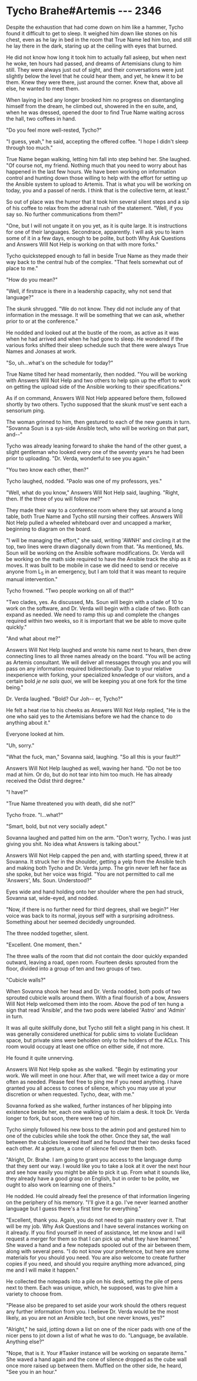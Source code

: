 # Tycho Brahe#Artemis --- 2346

Despite the exhaustion that had come down on him like a hammer, Tycho found it difficult to get to sleep. It weighed him down like stones on his chest, even as he lay in bed in the room that True Name led him too, and still he lay there in the dark, staring up at the ceiling with eyes that burned.

He did not know how long it took him to actually fall asleep, but when next he woke, ten hours had passed, and dreams of Artemisians clung to him still. They were always just out of sight, and their conversations were just slightly below the level that he could hear them, and yet, he knew it to be them. Knew they were there, just around the corner. Knew that, above all else, he wanted to meet them.

When laying in bed any longer brooked him no progress on disentangling himself from the dream, he climbed out, showered in the en suite, and, when he was dressed, opened the door to find True Name waiting across the hall, two coffees in hand.

"Do you feel more well-rested, Tycho?"

"I guess, yeah," he said, accepting the offered coffee. "I hope I didn't sleep through too much."

True Name began walking, letting him fall into step behind her. She laughed. "Of course not, my friend. Nothing much that you need to worry about has happened in the last few hours. We have been working on information control and hunting down those willing to help with the effort for setting up the Ansible system to upload to Artemis. That is what you will be working on today, you and a passel of nerds. I think that is the collective term, at least."

So out of place was the humor that it took him several silent steps and a sip of his coffee to relax from the adrenal rush of the statement. "Well, if you say so. No further communications from them?"

"One, but I will not ungate it on you yet, as it is quite large. It is instructions for one of their languages. Secondrace, apparently. I will ask you to learn some of it in a few days, enough to be polite, but both Why Ask Questions and Answers Will Not Help is working on that with more forks."

Tycho quickstepped enough to fall in beside True Name as they made their way back to the central hub of the complex. "That feels somewhat out of place to me."

"How do you mean?"

"Well, if firstrace is there in a leadership capacity, why not send that language?"

The skunk shrugged. "We do not know. They did not include any of that information in the message. It will be something that we can ask, whether prior to or at the conference."

He nodded and looked out at the bustle of the room, as active as it was when he had arrived and when he had gone to sleep. He wondered if the various forks shifted their sleep schedule such that there were always True Names and Jonases at work.

"So, uh...what's on the schedule for today?"

True Name tilted her head momentarily, then nodded. "You will be working with Answers Will Not Help and two others to help spin up the effort to work on getting the upload side of the Ansible working to their specifications."

As if on command, Answers Will Not Help appeared before them, followed shortly by two others. Tycho supposed that the skunk must've sent each a sensorium ping.

The woman grinned to him, then gestured to each of the new guests in turn. "Sovanna Soun is a sys-side Ansible tech, who will be working on that part, and--"

Tycho was already leaning forward to shake the hand of the other guest, a slight gentleman who looked every one of the seventy years he had been prior to uploading. "Dr. Verda, wonderful to see you again."

"You two know each other, then?"

Tycho laughed, nodded. "Paolo was one of my professors, yes."

"Well, what do you know," Answers Will Not Help said, laughing. "Right, then. If the three of you will follow me?"

They made their way to a conference room where they sat around a long table, both True Name and Tycho still nursing their coffees. Answers Will Not Help pulled a wheeled whiteboard over and uncapped a marker, beginning to diagram on the board.

"I will be managing the effort," she said, writing 'AWNH' and circling it at the top, two lines were drawn diagonally down from that. "As mentioned, Ms. Soun will be working on the Ansible software modifications. Dr. Verda will be working on the math side required to have the Ansible track the ship as it moves. It was built to be mobile in case we did need to send or receive anyone from L<sub>5</sub> in an emergency, but I am told that it was meant to require manual intervention."

Tycho frowned. "Two people working on all of that?"

"Two clades, yes. As discussed, Ms. Soun will begin with a clade of 10 to work on the software, and Dr. Verda will begin with a clade of two. Both can expand as needed. We need to ramp this up and complete the changes required within two weeks, so it is important that we be able to move quite quickly."

"And what about me?"

Answers Will Not Help laughed and wrote his name next to hears, then drew connecting lines to all three names already on the board. "You will be acting as Artemis consultant. We will deliver all messages through you and you will pass on any information required bidirectionally. Due to your relative inexperience with forking, your specialized knowledge of our visitors, and a certain bold *je ne sais quoi*, we will be keeping you at one fork for the time being."

Dr. Verda laughed. "Bold? Our Joh-- er, Tycho?"

He felt a heat rise to his cheeks as Answers Will Not Help replied, "He is the one who said yes to the Artemisians before we had the chance to do anything about it."

Everyone looked at him.

"Uh, sorry."

"What the fuck, man," Sovanna said, laughing. "So all this is your fault?"

Answers Will Not Help laughed as well, waving her hand. "Do not be too mad at him. Or do, but do not tear into him too much. He has already received the Odist third degree."

"I have?"

"True Name threatened you with death, did she not?"

Tycho froze. "I...what?"

"Smart, bold, but not very socially adept."

Sovanna laughed and patted him on the arm. "Don't worry, Tycho. I was just giving you shit. No idea what Answers is talking about."

Answers Will Not Help capped the pen and, with startling speed, threw it at Sovanna. It struck her in the shoulder, getting a yelp from the Ansible tech and making both Tycho and Dr. Verda jump. The grin never left her face as she spoke, but her voice was frigid. "You are not permitted to call me 'Answers', Ms. Soun. Understood?"

Eyes wide and hand holding onto her shoulder where the pen had struck, Sovanna sat, wide-eyed, and nodded.

"Now, if there is no further need for third degrees, shall we begin?" Her voice was back to its normal, joyous self with a surprising adroitness. Something about her seemed decidedly ungrounded.

The three nodded together, silent.

"Excellent. One moment, then."

The three walls of the room that did not contain the door quickly expanded outward, leaving a road, open room. Fourteen desks sprouted from the floor,  divided into a group of ten and two groups of two.

"Cubicle walls?"

When Sovanna shook her head and Dr. Verda nodded, both pods of two sprouted cubicle walls around them. With a final flourish of a bow, Answers Will Not Help welcomed them into the room. Above the pod of ten hung a sign that read 'Ansible', and the two pods were labeled 'Astro' and 'Admin' in turn.

It was all quite skillfully done, but Tycho still felt a slight pang in his chest. It was generally considered unethical for public sims to violate Euclidean space, but private sims were beholden only to the holders of the ACLs. This room would occupy at least one office on either side, if not more.

He found it quite unnerving.

Answers Will Not Help spoke as she walked. "Begin by estimating your work. We will meet in one hour. After that, we will meet twice a day or more often as needed. Please feel free to ping me if you need anything. I have granted you all access to cones of silence, which you may use at your discretion or when requested. Tycho, dear, with me."

Sovanna forked as she walked, further instances of her blipping into existence beside her, each one walking up to claim a desk. It took Dr. Verda longer to fork, but soon, there were two of him.

Tycho simply followed his new boss to the admin pod and gestured him to one of the cubicles while she took the other. Once they sat, the wall between the cubicles lowered itself and he found that their two desks faced each other. At a gesture, a cone of silence fell over them both.

"Alright, Dr. Brahe. I am going to grant you access to the language dump that they sent our way. I would like you to take a look at it over the next hour and see how easily you might be able to pick it up. From what it sounds like, they already have a good grasp on English, but in order to be polite, we ought to also work on learning one of theirs."

He nodded. He could already feel the presence of that information lingering on the periphery of his memory. "I'll give it a go. I've never learned another language but I guess there's a first time for everything."

"Excellent, thank you. Again, you do not need to gain mastery over it. That will be my job. Why Ask Questions and I have several instances working on it already. If you find yourself in need of assistance, let me know and I will request a merger for them so that I can pick up what they have learned." She waved a hand and a few notepads spooled out of the air between them, along with several pens. "I do not know your preference, but here are some materials for you should you need. You are also welcome to create further copies if you need, and should you require anything more advanced, ping me and I will make it happen."

He collected the notepads into a pile on his desk, setting the pile of pens next to them. Each was unique, which, he supposed, was to give him a variety to choose from.

"Please also be prepared to set aside your work should the others request any further information from you. I believe Dr. Verda would be the most likely, as you are not an Ansible tech, but one never knows, yes?"

"Alright," he said, jotting down a list on one of the nicer pads with one of the nicer pens to jot down a list of what he was to do. "Language, be available. Anything else?"

"Nope, that is it. Your #Tasker instance will be working on separate items." She waved a hand again and the cone of silence dropped as the cube wall once more raised up between them. Muffled on the other side, he heard, "See you in an hour."
